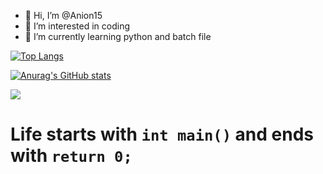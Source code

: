 - 👋 Hi, I’m @Anion15
- 👀 I’m interested in coding
- 🌱 I’m currently learning python and batch file

 [![Top Langs](https://github-readme-stats.vercel.app/api/top-langs/?username=Anion15)](https://github.com/Anion15/github-readme-stats)

 [![Anurag's GitHub stats](https://github-readme-stats.vercel.app/api?username=Anion15)](https://github.com/Anion15/github-readme-stats)

<img src="https://img.shields.io/badge/Python-3776AB?style=flat&logo=Python&logoColor=white"/>
<!---
Anion15/Anion15 is a ✨ special ✨ repository because its `README.md` (this file) appears on your GitHub profile.
You can click the Preview link to take a look at your changes.
--->





# Life starts with `int main()` and ends with `return 0;`